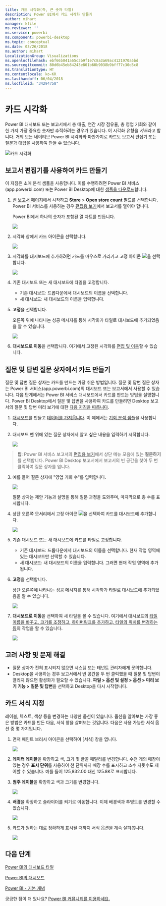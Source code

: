 ```yaml
---
title: 카드 시각화(즉, 큰 숫자 타일)
description: Power BI에서 카드 시각화 만들기
author: mihart
manager: kfile
ms.reviewer: ''
ms.service: powerbi
ms.component: powerbi-desktop
ms.topic: conceptual
ms.date: 03/26/2018
ms.author: mihart
LocalizationGroup: Visualizations
ms.openlocfilehash: ebf66b041a65c3b9f1e7c8a3a69ac4121970a5bd
ms.sourcegitcommit: 80d6b45eb84243e801b60b9038b9bff77c30d5c8
ms.translationtype: HT
ms.contentlocale: ko-KR
ms.lasthandoff: 06/04/2018
ms.locfileid: "34294758"
---
```

# <a name="card-visualizations"></a>카드 시각화
Power BI 대시보드 또는 보고서에서 총 매출, 연간 시장 점유율, 총 영업 기회와 같이 한 가지 가장 중요한 숫자만 추적하려는 경우가 있습니다. 이 시각화 유형을 *카드*라고 합니다. 거의 모든 네이티브 Power BI 시각화와 마찬가지로 카드도 보고서 편집기 또는 질문과 대답을 사용하여 만들 수 있습니다.

![카드 시각화](media/power-bi-visualization-card/pbi_opptuntiescard.png)

## <a name="create-a-card-using-the-report-editor"></a>보고서 편집기를 사용하여 카드 만들기
이 지침은 소매 분석 샘플을 사용합니다. 이를 수행하려면 Power BI 서비스(app.powerbi.com) 또는 Power BI Desktop에 대한 [샘플을 다운로드](sample-datasets.md)합니다.   

1. [빈 보고서 페이지](power-bi-report-add-page.md)에서 시작하고 **Store** \> **Open store count** 필드를 선택합니다. Power BI 서비스를 사용하는 경우 [편집용 보기](service-interact-with-a-report-in-editing-view.md)에서 보고서를 열어야 합니다.

    Power BI에서 하나의 숫자가 포함된 열 차트를 만듭니다.

   ![](media/power-bi-visualization-card/pbi_rptnumbertilechart.png)
2. 시각화 창에서 카드 아이콘을 선택합니다.

   ![](media/power-bi-visualization-card/pbi_changechartcard.png)
6. 시각화를 대시보드에 추가하려면 카드를 마우스로 가리키고 고정 아이콘 ![](media/power-bi-visualization-card/pbi_pintile.png)을 선택합니다.

   ![](media/power-bi-visualization-card/power-bi-pin-icon.png)
7. 기존 대시보드 또는 새 대시보드에 타일을 고정합니다.

   * 기존 대시보드: 드롭다운에서 대시보드의 이름을 선택합니다.
   * 새 대시보드: 새 대시보드의 이름을 입력합니다.
8. **고정**을 선택합니다.

   오른쪽 위에 나타나는 성공 메시지를 통해 시각화가 타일로 대시보드에 추가되었음을 알 수 있습니다.

   ![](media/power-bi-visualization-card/power-bi-pin-success-message.png)
9. **대시보드로 이동**을 선택합니다. 여기에서 고정된 시각화를 [편집 및 이동](service-dashboard-edit-tile.md)할 수 있습니다.


## <a name="create-a-card-from-the-qa-question-box"></a>질문 및 답변 질문 상자에서 카드 만들기
질문 및 답변 질문 상자는 카드를 만드는 가장 쉬운 방법입니다. 질문 및 답변 질문 상자는 Power BI 서비스(app.powerbi.com)의 대시보드 또는 보고서에서 사용할 수 있습니다. 다음 단계에서는 Power BI 서비스 대시보드에서 카드를 만드는 방법을 설명합니다. Power BI Desktop에서 질문 및 답변을 사용하여 카드를 만들려면 Desktop 보고서의 질문 및 답변 미리 보기에 대한 [다음 지침을 따릅니다](https://powerbi.microsoft.com/en-us/blog/power-bi-desktop-december-feature-summary/#QandA).

1. [대시보드](service-dashboards.md)를 만들고 [데이터를 가져옵니다](service-get-data.md). 이 예에서는 [기회 분석 샘플](sample-opportunity-analysis.md)을 사용합니다.

1. 대시보드 맨 위에 있는 질문 상자에서 알고 싶은 내용을 입력하기 시작합니다. 

   ![](media/power-bi-visualization-card/power-bi-q-and-a-box.png)

>**팁**: Power BI 서비스 보고서의 [편집용 보기](service-reading-view-and-editing-view.md)에서 상단 메뉴 모음에 있는 **질문하기**를 선택합니다. Power BI Desktop 보고서에서 보고서의 빈 공간을 찾아 두 번 클릭하여 질문 상자를 엽니다.

3. 예를 들어 질문 상자에 "영업 기회 수"를 입력합니다.

   ![](media/power-bi-visualization-card/power-bi-q-and-a.png)

   질문 상자는 제안 기능과 설명을 통해 질문 과정을 도와주며, 마지막으로 총 수를 표시합니다.  
4. 상단 오른쪽 모서리에서 고정 아이콘 ![](media/power-bi-visualization-card/pbi_pintile.png)을 선택하여 카드를 대시보드에 추가합니다.

   ![](media/power-bi-visualization-card/power-bi-pin.png)
5. 기존 대시보드 또는 새 대시보드에 카드를 타일로 고정합니다.

   * 기존 대시보드: 드롭다운에서 대시보드의 이름을 선택합니다. 현재 작업 영역에 있는 대시보드만 선택할 수 있습니다.
   * 새 대시보드: 새 대시보드의 이름을 입력합니다. 그러면 현재 작업 영역에 추가됩니다.
6. **고정**을 선택합니다.

   상단 오른쪽에 나타나는 성공 메시지를 통해 시각화가 타일로 대시보드에 추가되었음을 알 수 있습니다.  

   ![](media/power-bi-visualization-card/power-bi-success.png)
7. **대시보드로 이동**을 선택하여 새 타일을 볼 수 있습니다. 여기에서 대시보드의 [타일 이름을 바꾸고, 크기를 조정하고, 하이퍼링크를 추가하고, 타일의 위치를 변경하는 등](service-dashboard-edit-tile.md)의 작업을 할 수 있습니다.

   ![](media/power-bi-visualization-card/power-bi-pinned.png)

## <a name="considerations-and-troubleshooting"></a>고려 사항 및 문제 해결
- 질문 상자가 전혀 표시되지 않으면 시스템 또는 테넌트 관리자에게 문의합니다.    
- Desktop을 사용하는 경우 보고서에서 빈 공간을 두 번 클릭했을 때 질문 및 답변이 열리지 않으면 활성화가 필요할 수 있습니다.  **파일 > 옵션 및 설정 > 옵션 > 미리 보기 기능 > 질문 및 답변**을 선택하고 Desktop을 다시 시작합니다.

## <a name="format-a-card"></a>카드 서식 지정
레이블, 텍스트, 색상 등을 변경하는 다양한 옵션이 있습니다. 옵션을 알아보는 가장 좋은 방법은 카드를 만든 다음, 서식 창을 살펴보는 것입니다. 다음은 사용 가능한 서식 옵션 중 몇 가지입니다. 

1. 먼저 페인트 브러시 아이콘을 선택하여 [서식] 창을 엽니다. 

    ![](media/power-bi-visualization-card/power-bi-format-card.png)
2. **데이터 레이블**을 확장하고 색, 크기 및 글꼴 패밀리를 변경합니다. 수천 개의 매장이 있는 경우 **표시 단위**를 사용하여 천 단위까지 매장 수를 표시하고 소수 자릿수도 제어할 수 있습니다. 예를 들어 125,832.00 대신 125.8K로 표시합니다.

3.  **범주 레이블**을 확장하고 색과 크기를 변경합니다.

    ![](media/power-bi-visualization-card/power-bi-card-format.png)

4. **배경**을 확장하고 슬라이더를 켜기로 이동합니다.  이제 배경색과 투명도를 변경할 수 있습니다.

    ![](media/power-bi-visualization-card/power-bi-format-color.png)

5. 카드가 원하는 대로 정확하게 표시될 때까지 서식 옵션을 계속 살펴봅니다. 

    ![](media/power-bi-visualization-card/power-bi-formatted.png)

## <a name="next-steps"></a>다음 단계
[Power BI의 대시보드 타일](service-dashboard-tiles.md)

[Power BI의 대시보드](service-dashboards.md)

[Power BI - 기본 개념](service-basic-concepts.md)

궁금한 점이 더 있나요? [Power BI 커뮤니티를 이용하세요.](http://community.powerbi.com/)
